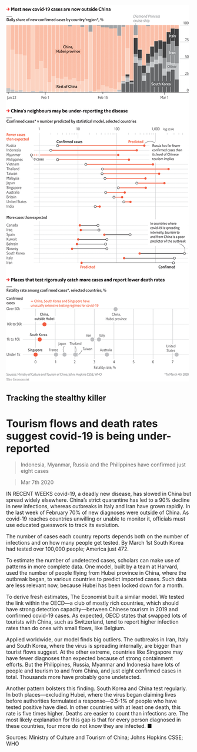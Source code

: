 ![](./images/20200307_GDC900.png)

## Tracking the stealthy killer

# Tourism flows and death rates suggest covid-19 is being under-reported

> Indonesia, Myanmar, Russia and the Philippines have confirmed just eight cases

> Mar 7th 2020

IN RECENT WEEKS covid-19, a deadly new disease, has slowed in China but spread widely elsewhere. China’s strict quarantine has led to a 90% decline in new infections, whereas outbreaks in Italy and Iran have grown rapidly. In the last week of February 70% of new diagnoses were outside of China. As covid-19 reaches countries unwilling or unable to monitor it, officials must use educated guesswork to track its evolution.

The number of cases each country reports depends both on the number of infections and on how many people get tested. By March 1st South Korea had tested over 100,000 people; America just 472.

To estimate the number of undetected cases, scholars can make use of patterns in more complete data. One model, built by a team at Harvard, used the number of people flying from Hubei province in China, where the outbreak began, to various countries to predict imported cases. Such data are less relevant now, because Hubei has been locked down for a month.

To derive fresh estimates, The Economist built a similar model. We tested the link within the OECD—a club of mostly rich countries, which should have strong detection capacity—between Chinese tourism in 2019 and confirmed covid-19 cases. As expected, OECD states that swapped lots of tourists with China, such as Switzerland, tend to report higher infection rates than do ones with small flows, like Belgium.

Applied worldwide, our model finds big outliers. The outbreaks in Iran, Italy and South Korea, where the virus is spreading internally, are bigger than tourist flows suggest. At the other extreme, countries like Singapore may have fewer diagnoses than expected because of strong containment efforts. But the Philippines, Russia, Myanmar and Indonesia have lots of people and tourism to and from China, and just eight confirmed cases in total. Thousands more have probably gone undetected.

Another pattern bolsters this finding. South Korea and China test regularly. In both places—excluding Hubei, where the virus began claiming lives before authorities formulated a response—0.5-1% of people who have tested positive have died. In other countries with at least one death, this rate is five times higher. Deaths are easier to count than infections are. The most likely explanation for this gap is that for every person diagnosed in these countries, four more do not know they are infected. ■

Sources: Ministry of Culture and Tourism of China; Johns Hopkins CSSE; WHO